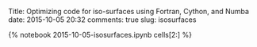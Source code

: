 Title: Optimizing code for iso-surfaces using Fortran, Cython, and Numba
date:  2015-10-05 20:32
comments: true
slug: isosurfaces

{% notebook 2015-10-05-isosurfaces.ipynb cells[2:] %}
